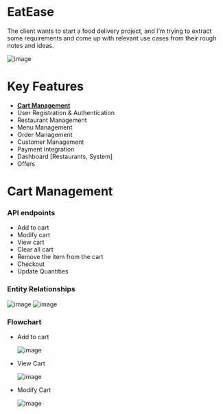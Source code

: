 # EatEase
The client wants to start a food delivery project, and I’m trying to extract some requirements and come up with relevant use cases from their rough notes and ideas.

![image](https://github.com/user-attachments/assets/584ac044-dd63-4cdd-b31a-921046179566)

# Key Features
 * [**Cart Management**](#cart-management)
 * User Registration & Authentication
 * Restaurant Management
 * Menu Management
 * Order Management
 * Customer Management
 * Payment Integration
 * Dashboard [Restaurants, System]
 * Offers
# Cart Management
  ### API endpoints
  - Add to cart
  - Modify cart
  - View cart
  - Clear all cart
  - Remove the item from the cart
  - Checkout 
  - Update Quantities
  ### Entity Relationships
  ![image](https://github.com/user-attachments/assets/12289397-d279-4969-b36f-f17cf867c24c)
  ![image](https://github.com/user-attachments/assets/3d3e0e75-d8c4-4d5e-aa98-9e19a3edddd9)
  ### Flowchart
  * Add to cart
    
    ![image](https://github.com/user-attachments/assets/8f45daa7-b470-4503-854b-99ff1f89d83a)

  * View Cart
    
    ![image](https://github.com/user-attachments/assets/07b29dc0-3130-486f-a684-6b5354ebf271)
    
  * Modify Cart
    
    ![image](https://github.com/user-attachments/assets/2005ede2-5286-4cf2-956f-26281ea57e6c)
